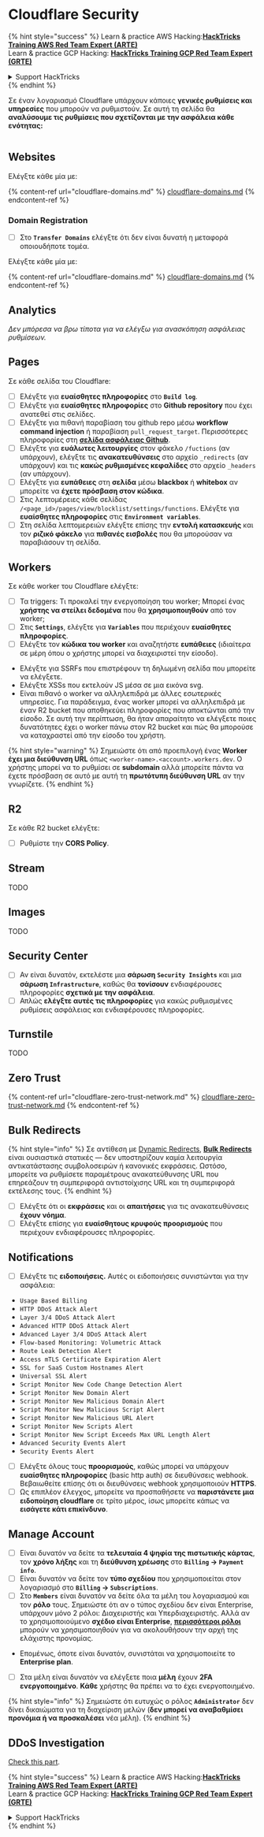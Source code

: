 # Cloudflare Security

{% hint style="success" %}
Learn & practice AWS Hacking:<img src="../../.gitbook/assets/image (1) (1) (1) (1).png" alt="" data-size="line">[**HackTricks Training AWS Red Team Expert (ARTE)**](https://training.hacktricks.xyz/courses/arte)<img src="../../.gitbook/assets/image (1) (1) (1) (1).png" alt="" data-size="line">\
Learn & practice GCP Hacking: <img src="../../.gitbook/assets/image (2) (1).png" alt="" data-size="line">[**HackTricks Training GCP Red Team Expert (GRTE)**<img src="../../.gitbook/assets/image (2) (1).png" alt="" data-size="line">](https://training.hacktricks.xyz/courses/grte)

<details>

<summary>Support HackTricks</summary>

* Check the [**subscription plans**](https://github.com/sponsors/carlospolop)!
* **Join the** 💬 [**Discord group**](https://discord.gg/hRep4RUj7f) or the [**telegram group**](https://t.me/peass) or **follow** us on **Twitter** 🐦 [**@hacktricks\_live**](https://twitter.com/hacktricks_live)**.**
* **Share hacking tricks by submitting PRs to the** [**HackTricks**](https://github.com/carlospolop/hacktricks) and [**HackTricks Cloud**](https://github.com/carlospolop/hacktricks-cloud) github repos.

</details>
{% endhint %}

Σε έναν λογαριασμό Cloudflare υπάρχουν κάποιες **γενικές ρυθμίσεις και υπηρεσίες** που μπορούν να ρυθμιστούν. Σε αυτή τη σελίδα θα **αναλύσουμε τις ρυθμίσεις που σχετίζονται με την ασφάλεια κάθε ενότητας:**

<figure><img src="../../.gitbook/assets/image (117).png" alt=""><figcaption></figcaption></figure>

## Websites

Ελέγξτε κάθε μία με:

{% content-ref url="cloudflare-domains.md" %}
[cloudflare-domains.md](cloudflare-domains.md)
{% endcontent-ref %}

### Domain Registration

* [ ] Στο **`Transfer Domains`** ελέγξτε ότι δεν είναι δυνατή η μεταφορά οποιουδήποτε τομέα.

Ελέγξτε κάθε μία με:

{% content-ref url="cloudflare-domains.md" %}
[cloudflare-domains.md](cloudflare-domains.md)
{% endcontent-ref %}

## Analytics

_Δεν μπόρεσα να βρω τίποτα για να ελέγξω για ανασκόπηση ασφάλειας ρυθμίσεων._

## Pages

Σε κάθε σελίδα του Cloudflare:

* [ ] Ελέγξτε για **ευαίσθητες πληροφορίες** στο **`Build log`**.
* [ ] Ελέγξτε για **ευαίσθητες πληροφορίες** στο **Github repository** που έχει ανατεθεί στις σελίδες.
* [ ] Ελέγξτε για πιθανή παραβίαση του github repo μέσω **workflow command injection** ή παραβίαση `pull_request_target`. Περισσότερες πληροφορίες στη [**σελίδα ασφάλειας Github**](../github-security/).
* [ ] Ελέγξτε για **ευάλωτες λειτουργίες** στον φάκελο `/fuctions` (αν υπάρχουν), ελέγξτε τις **ανακατευθύνσεις** στο αρχείο `_redirects` (αν υπάρχουν) και τις **κακώς ρυθμισμένες κεφαλίδες** στο αρχείο `_headers` (αν υπάρχουν).
* [ ] Ελέγξτε για **ευπάθειες** στη **σελίδα** μέσω **blackbox** ή **whitebox** αν μπορείτε να **έχετε πρόσβαση στον κώδικα**.
* [ ] Στις λεπτομέρειες κάθε σελίδας `/<page_id>/pages/view/blocklist/settings/functions`. Ελέγξτε για **ευαίσθητες πληροφορίες** στις **`Environment variables`**.
* [ ] Στη σελίδα λεπτομερειών ελέγξτε επίσης την **εντολή κατασκευής** και τον **ριζικό φάκελο** για **πιθανές εισβολές** που θα μπορούσαν να παραβιάσουν τη σελίδα.

## **Workers**

Σε κάθε worker του Cloudflare ελέγξτε:

* [ ] Τα triggers: Τι προκαλεί την ενεργοποίηση του worker; Μπορεί ένας **χρήστης να στείλει δεδομένα** που θα **χρησιμοποιηθούν** από τον worker;
* [ ] Στις **`Settings`**, ελέγξτε για **`Variables`** που περιέχουν **ευαίσθητες πληροφορίες**.
* [ ] Ελέγξτε τον **κώδικα του worker** και αναζητήστε **ευπάθειες** (ιδιαίτερα σε μέρη όπου ο χρήστης μπορεί να διαχειριστεί την είσοδο).
* Ελέγξτε για SSRFs που επιστρέφουν τη δηλωμένη σελίδα που μπορείτε να ελέγξετε.
* Ελέγξτε XSSs που εκτελούν JS μέσα σε μια εικόνα svg.
* Είναι πιθανό ο worker να αλληλεπιδρά με άλλες εσωτερικές υπηρεσίες. Για παράδειγμα, ένας worker μπορεί να αλληλεπιδρά με έναν R2 bucket που αποθηκεύει πληροφορίες που αποκτώνται από την είσοδο. Σε αυτή την περίπτωση, θα ήταν απαραίτητο να ελέγξετε ποιες δυνατότητες έχει ο worker πάνω στον R2 bucket και πώς θα μπορούσε να καταχραστεί από την είσοδο του χρήστη.

{% hint style="warning" %}
Σημειώστε ότι από προεπιλογή ένας **Worker έχει μια διεύθυνση URL** όπως `<worker-name>.<account>.workers.dev`. Ο χρήστης μπορεί να το ρυθμίσει σε **subdomain** αλλά μπορείτε πάντα να έχετε πρόσβαση σε αυτό με αυτή τη **πρωτότυπη διεύθυνση URL** αν την γνωρίζετε.
{% endhint %}

## R2

Σε κάθε R2 bucket ελέγξτε:

* [ ] Ρυθμίστε την **CORS Policy**.

## Stream

TODO

## Images

TODO

## Security Center

* [ ] Αν είναι δυνατόν, εκτελέστε μια **σάρωση `Security Insights`** και μια **σάρωση `Infrastructure`**, καθώς θα **τονίσουν** ενδιαφέρουσες πληροφορίες **σχετικά με την ασφάλεια**.
* [ ] Απλώς **ελέγξτε αυτές τις πληροφορίες** για κακώς ρυθμισμένες ρυθμίσεις ασφάλειας και ενδιαφέρουσες πληροφορίες.

## Turnstile

TODO

## **Zero Trust**

{% content-ref url="cloudflare-zero-trust-network.md" %}
[cloudflare-zero-trust-network.md](cloudflare-zero-trust-network.md)
{% endcontent-ref %}

## Bulk Redirects

{% hint style="info" %}
Σε αντίθεση με [Dynamic Redirects](https://developers.cloudflare.com/rules/url-forwarding/dynamic-redirects/), [**Bulk Redirects**](https://developers.cloudflare.com/rules/url-forwarding/bulk-redirects/) είναι ουσιαστικά στατικές — δεν υποστηρίζουν καμία λειτουργία αντικατάστασης συμβολοσειρών ή κανονικές εκφράσεις. Ωστόσο, μπορείτε να ρυθμίσετε παραμέτρους ανακατεύθυνσης URL που επηρεάζουν τη συμπεριφορά αντιστοίχισης URL και τη συμπεριφορά εκτέλεσης τους.
{% endhint %}

* [ ] Ελέγξτε ότι οι **εκφράσεις** και οι **απαιτήσεις** για τις ανακατευθύνσεις **έχουν νόημα**.
* [ ] Ελέγξτε επίσης για **ευαίσθητους κρυφούς προορισμούς** που περιέχουν ενδιαφέρουσες πληροφορίες.

## Notifications

* [ ] Ελέγξτε τις **ειδοποιήσεις.** Αυτές οι ειδοποιήσεις συνιστώνται για την ασφάλεια:
* `Usage Based Billing`
* `HTTP DDoS Attack Alert`
* `Layer 3/4 DDoS Attack Alert`
* `Advanced HTTP DDoS Attack Alert`
* `Advanced Layer 3/4 DDoS Attack Alert`
* `Flow-based Monitoring: Volumetric Attack`
* `Route Leak Detection Alert`
* `Access mTLS Certificate Expiration Alert`
* `SSL for SaaS Custom Hostnames Alert`
* `Universal SSL Alert`
* `Script Monitor New Code Change Detection Alert`
* `Script Monitor New Domain Alert`
* `Script Monitor New Malicious Domain Alert`
* `Script Monitor New Malicious Script Alert`
* `Script Monitor New Malicious URL Alert`
* `Script Monitor New Scripts Alert`
* `Script Monitor New Script Exceeds Max URL Length Alert`
* `Advanced Security Events Alert`
* `Security Events Alert`
* [ ] Ελέγξτε όλους τους **προορισμούς**, καθώς μπορεί να υπάρχουν **ευαίσθητες πληροφορίες** (basic http auth) σε διευθύνσεις webhook. Βεβαιωθείτε επίσης ότι οι διευθύνσεις webhook χρησιμοποιούν **HTTPS**.
* [ ] Ως επιπλέον έλεγχος, μπορείτε να προσπαθήσετε να **παριστάνετε μια ειδοποίηση cloudflare** σε τρίτο μέρος, ίσως μπορείτε κάπως να **εισάγετε κάτι επικίνδυνο**.

## Manage Account

* [ ] Είναι δυνατόν να δείτε τα **τελευταία 4 ψηφία της πιστωτικής κάρτας**, τον **χρόνο λήξης** και τη **διεύθυνση χρέωσης** στο **`Billing` -> `Payment info`**.
* [ ] Είναι δυνατόν να δείτε τον **τύπο σχεδίου** που χρησιμοποιείται στον λογαριασμό στο **`Billing` -> `Subscriptions`**.
* [ ] Στο **`Members`** είναι δυνατόν να δείτε όλα τα μέλη του λογαριασμού και τον **ρόλο** τους. Σημειώστε ότι αν ο τύπος σχεδίου δεν είναι Enterprise, υπάρχουν μόνο 2 ρόλοι: Διαχειριστής και Υπερδιαχειριστής. Αλλά αν το χρησιμοποιούμενο **σχέδιο είναι Enterprise**, [**περισσότεροι ρόλοι**](https://developers.cloudflare.com/fundamentals/account-and-billing/account-setup/account-roles/) μπορούν να χρησιμοποιηθούν για να ακολουθήσουν την αρχή της ελάχιστης προνομίας.
* Επομένως, όποτε είναι δυνατόν, συνιστάται να χρησιμοποιείτε το **Enterprise plan**.
* [ ] Στα μέλη είναι δυνατόν να ελέγξετε ποια **μέλη** έχουν **2FA ενεργοποιημένο**. **Κάθε** χρήστης θα πρέπει να το έχει ενεργοποιημένο.

{% hint style="info" %}
Σημειώστε ότι ευτυχώς ο ρόλος **`Administrator`** δεν δίνει δικαιώματα για τη διαχείριση μελών (**δεν μπορεί να αναβαθμίσει προνόμια ή να προσκαλέσει** νέα μέλη).
{% endhint %}

## DDoS Investigation

[Check this part](cloudflare-domains.md#cloudflare-ddos-protection).

{% hint style="success" %}
Learn & practice AWS Hacking:<img src="../../.gitbook/assets/image (1) (1) (1) (1).png" alt="" data-size="line">[**HackTricks Training AWS Red Team Expert (ARTE)**](https://training.hacktricks.xyz/courses/arte)<img src="../../.gitbook/assets/image (1) (1) (1) (1).png" alt="" data-size="line">\
Learn & practice GCP Hacking: <img src="../../.gitbook/assets/image (2) (1).png" alt="" data-size="line">[**HackTricks Training GCP Red Team Expert (GRTE)**<img src="../../.gitbook/assets/image (2) (1).png" alt="" data-size="line">](https://training.hacktricks.xyz/courses/grte)

<details>

<summary>Support HackTricks</summary>

* Check the [**subscription plans**](https://github.com/sponsors/carlospolop)!
* **Join the** 💬 [**Discord group**](https://discord.gg/hRep4RUj7f) or the [**telegram group**](https://t.me/peass) or **follow** us on **Twitter** 🐦 [**@hacktricks\_live**](https://twitter.com/hacktricks_live)**.**
* **Share hacking tricks by submitting PRs to the** [**HackTricks**](https://github.com/carlospolop/hacktricks) and [**HackTricks Cloud**](https://github.com/carlospolop/hacktricks-cloud) github repos.

</details>
{% endhint %}
